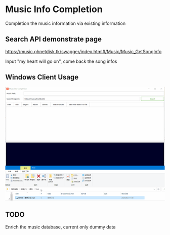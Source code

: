 # Music Info Completion

Completion the music information via existing information

## Search API demonstrate page

<https://music.qhnetdisk.tk/swagger/index.html#/Music/Music_GetSongInfo>

Input "my heart will go on", come back the song infos

## Windows Client Usage

![Windows Client Usage](https://raw.githubusercontent.com/qiuhaotc/MusicInfoCompletion/master/misc/WindowsClientUsage.gif)

## TODO

Enrich the music database, current only dummy data
